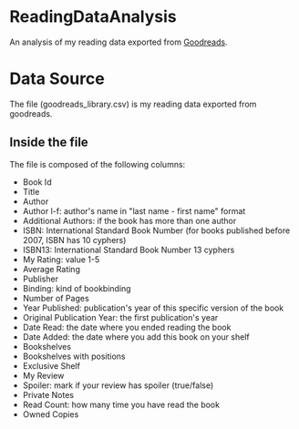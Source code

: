 # ReadingDataAnalysis
An analysis of my reading data exported from [Goodreads](https://www.goodreads.com/).

# Data Source
The file (goodreads_library.csv) is my reading data exported from goodreads.
## Inside the file
The file is composed of the following columns:
- Book Id
- Title
- Author
- Author l-f: author's name in "last name - first name" format
- Additional Authors: if the book has more than one author
- ISBN: International Standard Book Number (for books published before 2007, ISBN has 10 cyphers)
- ISBN13: International Standard Book Number 13 cyphers
- My Rating: value 1-5
- Average Rating
- Publisher
- Binding: kind of bookbinding
- Number of Pages
- Year Published: publication's year of this specific version of the book
- Original Publication Year: the first publication's year
- Date Read: the date where you ended reading the book
- Date Added: the date where you add this book on your shelf
- Bookshelves
- Bookshelves with positions
- Exclusive Shelf
- My Review
- Spoiler: mark if your review has spoiler (true/false)
- Private Notes
- Read Count: how many time you have read the book
- Owned Copies
